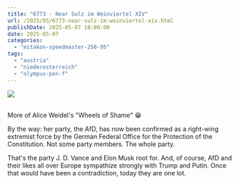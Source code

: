 ```yaml
---
title: "6773 - Near Sulz im Weinviertel XIV"
url: /2025/05/6773-near-sulz-im-weinviertel-xiv.html
publishDate: 2025-05-07 18:00:00
date: 2025-05-07
categories:
  - "mitakon-speedmaster-250-95"
tags:
  - "austria"
  - "niederosterreich"
  - "olympus-pen-f"
---
```

<div class="container">
<div class="center"><a target="_blank" href="https://d25zfm9zpd7gm5.cloudfront.net/1200x1200/2020/20201026_150228_lr.jpg"><img class="webfeedsFeaturedVisual" src="https://d25zfm9zpd7gm5.cloudfront.net/0600x0600/2020/20201026_150228_lr.jpg" /></a></div>
</div>
<br />

More of Alice Weidel's "Wheels of Shame" :grin:

By the way: her party, the AfD, has now been confirmed as a
right-wing extremist force by the German Federal Office for
the Protection of the Constitution. Not some party members.
The whole party.

That's the party J. D. Vance and Elon Musk root for. And, of
course, AfD and their likes all over Europe sympathize
strongly with Trump and Putin. Once that would have been a
contradiction, today they are one lot.
